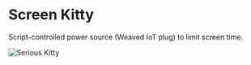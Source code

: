 Screen Kitty
============

Script-controlled power source (Weaved IoT plug) to limit screen time.

![Serious Kitty](http://limechile.com/spellerkitty/serious-kitty.jpg)